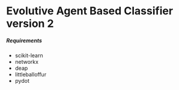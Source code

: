# Evolutive Agent Based Classifier version 2

##### Requirements

- scikit-learn
- networkx
- deap
- littleballoffur
- pydot
